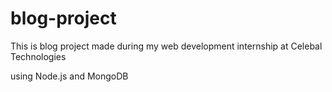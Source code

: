 # blog-project
This is blog project made during my web development internship at Celebal Technologies 

using Node.js and MongoDB

